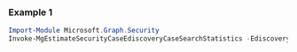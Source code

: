 ### Example 1
``` powershell
Import-Module Microsoft.Graph.Security
Invoke-MgEstimateSecurityCaseEdiscoveryCaseSearchStatistics -EdiscoveryCaseId $ediscoveryCaseId -EdiscoverySearchId $ediscoverySearchId
```
